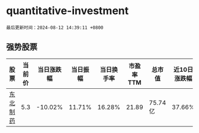 # quantitative-investment

`最后更新时间：2024-08-12 14:39:11 +0800`

## 强势股票

|股票|当前价|当日涨跌幅|当日振幅|当日换手率|市盈率TTM|总市值|近10日涨跌幅|
|----|----|----|----|----|----|----|----|
|[东北制药](https://xueqiu.com/S/SZ000597)|5.3|-10.02%|11.71%|16.28%|21.89|75.74亿|37.66%|

